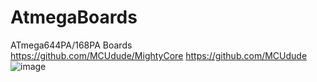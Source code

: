 # AtmegaBoards
ATmega644PA/168PA Boards  <br/>
https://github.com/MCUdude/MightyCore
https://github.com/MCUdude  <br/>
![image](https://github.com/Dafeng1980/AtmegaBoards/raw/master/ATMEGA644PA.JPG) <br/>

